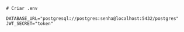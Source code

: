     # Criar .env

    DATABASE_URL="postgresql://postgres:senha@localhost:5432/postgres"
    JWT_SECRET="token"
